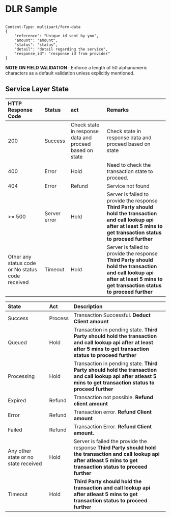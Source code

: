 # DLR Sample

<pre><code class="json">
Content-Type: multipart/form-data
{
    "reference": "Unique id sent by you",
    "amount": "amount",
    "status": "status",
    "detail": "detail regarding the service",
    "response_id": "response id from provider"
}
</code></pre>


**NOTE ON FIELD VALIDATION** : Enforce a length of 50 alphanumeric characters as a default validation unless explicitly mentioned.

## **Service Layer State**

| HTTP Response Code | Status | act | Remarks |
| :---- | :---- | :---- | :---- |
| 200 | Success | Check state in response data and proceed based on state | Check state in response data and proceed based on state  |
| 400 | Error | Hold | Need to check the transaction state to proceed.  |
| 404 | Error | Refund | Service not found |
| \>= 500 | Server error  | Hold | Server is failed to provide the response **Third Party should hold the transaction and call lookup api after at least 5 mins to get transaction status to proceed further**  |
| Other any status code or No status code received | Timeout | Hold | Server is failed to provide the response **Third Party should hold the transaction and call lookup api after at least 5 mins to get transaction status to proceed further** |




| State | Act | Description |
| :---- | :---- | :---- |
| Success | Process | Transaction Successful.  **Deduct Client amount**  |
| Queued | Hold | Transaction in pending state.  **Third Party should hold the transaction and call lookup api after at least after 5 mins to get transaction status to proceed further** |
| Processing | Hold | Transaction in pending state.  **Third Party should hold the transaction and call lookup api after atleast 5 mins to get transaction status to proceed further** |
| Expired | Refund | Transaction not possible.  **Refund client amount**  |
| Error | Refund | Transaction error.  **Refund Client amount** |
| Failed | Refund | Transaction Error.  **Refund Client amount.** |
| Any other state or no state received | Hold | Server is failed the provide the response **Third Party should hold the transaction and call lookup api after atleast 5 mins to get transaction status to proceed further** |
| Timeout  | Hold | **Third Party should hold the transaction and call lookup api after atleast 5 mins to get transaction status to proceed further** |
